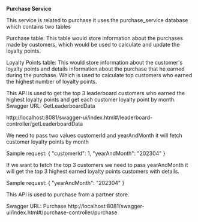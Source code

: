 **Purchase Service**

This service is related to purchase it uses the purchase_service database which contains two tables

Purchase table: This table would store information about the purchases made by customers, which would be used to calculate and update the loyalty points.

Loyalty Points table: This would store information about the customer's loyalty points and details information about the purchase that he earned during the purchase. Which is used to calculate top customers who earned the highest number of loyalty points.

This API is used to get the top 3 leaderboard customers who earned the highest loyalty points and get each customer loyalty point by month.
Swagger URL: GetLeaderboardData

http://localhost:8081/swagger-ui/index.html#/leaderboard-controller/getLeaderboardData

We need to pass two values customerId and yearAndMonth it will fetch customer loyalty points by month

Sample request:
{
"customerId": 1,
"yearAndMonth": "202304"
}

If we want to fetch the top 3 customers we need to pass yearAndMonth it will get the top 3 highest earned loyalty points customers with details.

Sample request:
{
"yearAndMonth": "202304"
}

This API is used to purchase from a partner store.

Swagger URL: Purchase
http://localhost:8081/swagger-ui/index.html#/purchase-controller/purchase
